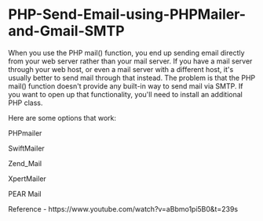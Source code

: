# PHP-Send-Email-using-PHPMailer-and-Gmail-SMTP
When you use the PHP mail() function, you end up sending email directly from your web server rather than your mail server. If you have a mail server through your web host, or even a mail server with a different host, it's usually better to send mail through that instead.  The problem is that the PHP mail() function doesn't provide any built-in way to send mail via SMTP. If you want to open up that functionality, you'll need to install an additional PHP class.
<p>Here are some options that work:</p>
<p>PHPmailer </p>
<p> SwiftMailer</p>
<p> Zend_Mail</p>
<p> XpertMailer</p>
<p> PEAR Mail</p>
Reference  - https://www.youtube.com/watch?v=aBbmo1pi5B0&t=239s


